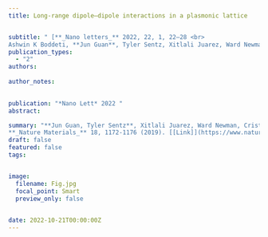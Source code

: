 ```yaml
---
title: Long-range dipole–dipole interactions in a plasmonic lattice


subtitle: " [**_Nano letters_** 2022, 22, 1, 22–28 <br> 
Ashwin K Boddeti, **Jun Guan**, Tyler Sentz, Xitlali Juarez, Ward Newman, Cristian Cortes, Teri W Odom, Zubin Jacob* ](https://pubs.acs.org/doi/abs/10.1021/acs.nanolett.1c02835)"
publication_types:
  - "2"
authors: 
  
author_notes:
  

publication: "*Nano Lett* 2022 "
abstract: 

summary: "**Jun Guan, Tyler Sentz**, Xitlali Juarez, Ward Newman, Cristian Cortes, Teri W Odom, Zubin Jacob*  <br>
**_Nature Materials_** 18, 1172-1176 (2019). [[Link]](https://www.nature.com/articles/s41565-023-01320-7)"
draft: false
featured: false
tags:


image:
  filename: Fig.jpg
  focal_point: Smart
  preview_only: false

 
date: 2022-10-21T00:00:00Z
---
```







